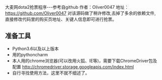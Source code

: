 大麦网dota2抢票程序---参考自github 作者：Oliver0047  地址：https://github.com/Oliver0047 
对该源码做了稍许修改,去掉了多余的依赖文件,直接修改代码里的购买页地址、关键人信息即可进行抢票。

## 准备工具
* Python3.6以及以上版本
* 用的pythoncharm
* 本人用的chrome浏览器(可以改用火狐、IE等)，需要下载ChromeDriver包及配置  http://chromedriver.storage.googleapis.com/index.html 
* 自行寻找使用方法，这里不就不细述了。
